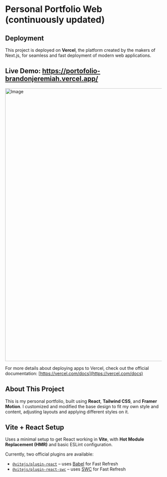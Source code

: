# Personal Portfolio Web (continuously updated)

## Deployment  
This project is deployed on **Vercel**, the platform created by the makers of Next.js, for seamless and fast deployment of modern web applications.

## Live Demo: https://portofolio-brandonjeremiah.vercel.app/

<img width="1633" height="876" alt="Image" src="https://github.com/user-attachments/assets/929373bb-1199-4235-8ce5-d48a1fdc1586" />

For more details about deploying apps to Vercel, check out the official documentation:
[https://vercel.com/docs](https://vercel.com/docs)

## About This Project  
This is my personal portfolio, built using **React**, **Tailwind CSS**, and **Framer Motion**. I customized and modified the base design to fit my own style and content, adjusting layouts and applying different styles on it.


## Vite + React Setup  
Uses a minimal setup to get React working in **Vite**, with **Hot Module Replacement (HMR)** and basic ESLint configuration.

Currently, two official plugins are available:

- [`@vitejs/plugin-react`](https://github.com/vitejs/vite-plugin-react/blob/main/packages/plugin-react/README.md) – uses [Babel](https://babeljs.io/) for Fast Refresh  
- [`@vitejs/plugin-react-swc`](https://github.com/vitejs/vite-plugin-react-swc) – uses [SWC](https://swc.rs/) for Fast Refresh
